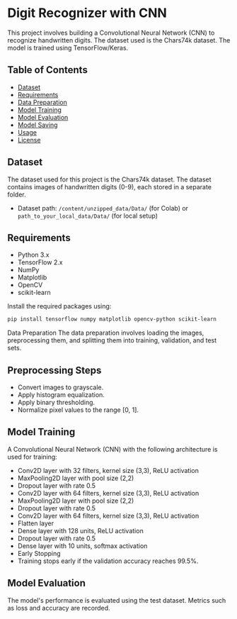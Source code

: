 # Digit Recognizer with CNN

This project involves building a Convolutional Neural Network (CNN) to recognize handwritten digits. The dataset used is the Chars74k dataset. The model is trained using TensorFlow/Keras.

## Table of Contents
- [Dataset](#dataset)
- [Requirements](#requirements)
- [Data Preparation](#data-preparation)
- [Model Training](#model-training)
- [Model Evaluation](#model-evaluation)
- [Model Saving](#model-saving)
- [Usage](#usage)
- [License](#license)

## Dataset
The dataset used for this project is the Chars74k dataset. The dataset contains images of handwritten digits (0-9), each stored in a separate folder.

- Dataset path: `/content/unzipped_data/Data/` (for Colab) or `path_to_your_local_data/Data/` (for local setup)

## Requirements
- Python 3.x
- TensorFlow 2.x
- NumPy
- Matplotlib
- OpenCV
- scikit-learn

Install the required packages using:
```bash
pip install tensorflow numpy matplotlib opencv-python scikit-learn
```
Data Preparation
The data preparation involves loading the images, preprocessing them, and splitting them into training, validation, and test sets.

## Preprocessing Steps
- Convert images to grayscale.
- Apply histogram equalization.
- Apply binary thresholding.
- Normalize pixel values to the range [0, 1].

## Model Training
A Convolutional Neural Network (CNN) with the following architecture is used for training:

- Conv2D layer with 32 filters, kernel size (3,3), ReLU activation
- MaxPooling2D layer with pool size (2,2)
- Dropout layer with rate 0.5
- Conv2D layer with 64 filters, kernel size (3,3), ReLU activation
- MaxPooling2D layer with pool size (2,2)
- Dropout layer with rate 0.5
- Conv2D layer with 64 filters, kernel size (3,3), ReLU activation
- Flatten layer
- Dense layer with 128 units, ReLU activation
- Dropout layer with rate 0.5
- Dense layer with 10 units, softmax activation
- Early Stopping
- Training stops early if the validation accuracy reaches 99.5%.

## Model Evaluation
The model's performance is evaluated using the test dataset. Metrics such as loss and accuracy are recorded.
